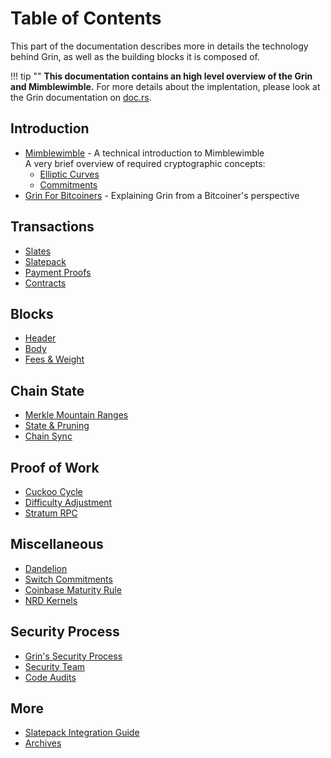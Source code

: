 # Table of Contents

This part of the documentation describes more in details the technology behind Grin, as well as the building blocks it is composed of.

!!! tip ""
    **This documentation contains an high level overview of the Grin and Mimblewimble.**
    For more details about the implentation, please look at the Grin documentation on [doc.rs](https://docs.rs/releases/search?query=grin).

## Introduction


- [Mimblewimble](introduction/mimblewimble.md) - A technical introduction to Mimblewimble </br>
A very brief overview of required cryptographic concepts:
    - [Elliptic Curves](introduction/elliptic-curve-cryptography.md)
    - [Commitments](introduction/commitments.md)
- [Grin For Bitcoiners](grin-for-bitcoiners.md) - Explaining Grin from a Bitcoiner's perspective

## Transactions

- [Slates](transactions/slates.md)
- [Slatepack](transactions/slatepack.md)
- [Payment Proofs](transactions/payment-proofs.md)
- [Contracts](transactions/contracts.md)

## Blocks

- [Header](blocks/block-header.md)
- [Body](blocks/blocks-body.md)
- [Fees & Weight](fees-mining.md)

## Chain State

- [Merkle Mountain Ranges](chain-state/merkle-mountain-range.md)
- [State & Pruning](chain-state/state-and-pruning.md)
- [Chain Sync](chain-state/chain-sync.md)


## Proof of Work

- [Cuckoo Cycle](proof-of-work/cuckoo-cycle.md)
- [Difficulty Adjustment](proof-of-work/daa.md)
- [Stratum RPC](proof-of-work/stratum-rpc.md)

## Miscellaneous

- [Dandelion](miscellaneous/dandelion.md)
- [Switch Commitments](miscellaneous/switch-commitments.md)
- [Coinbase Maturity Rule](miscellaneous/coinbase-maturity-rule.md)
- [NRD Kernels](miscellaneous/nrd-kernels.md)

## Security Process

- [Grin's Security Process](security-process/grin-security-process.md)
- [Security Team](security-process/security-team.md)
- [Code Audits](security-process/code-audits.md)

## More

- [Slatepack Integration Guide](slatepack-integration.md)
- [Archives](archives.md)
